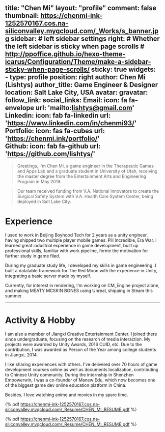 title: "Chen Mi"
layout: "profile"
comment: false
thumbnail: https://chenmi-ink-1252570167.cos.na-siliconvalley.myqcloud.com/_Works/s_banner.jpg
sidebar:
    # left sidebar settings
    right:
        # Whether the left sidebar is sticky when page scrolls
        # http://ppoffice.github.io/hexo-theme-icarus/Configuration/Theme/make-a-sidebar-sticky-when-page-scrolls/
        sticky: true
widgets:
    -
        type: profile
        position: right
        author: Chen Mi (Lishtys) 
        author_title: Game Engineer & Designer
        location: Salt Lake City, USA
        avatar: 
        gravatar: 
        follow_link: 
        social_links:
            Email:
                icon: fa fa-envelope
                url: 'mailto:lishtys@gmail.com'
            Linkedin:
                icon: fab fa-linkedin
                url: 'https://www.linkedin.com/in/chenmi93/'
            Portfolio:
                icon: fas fa-cubes
                url: 'https://chenmi.ink/portfolio/'                
            Github:
                icon: fab fa-github
                url: 'https://github.com/lishtys/'
---

> Greetings, I'm Chen Mi, a game engineer in the Therapeutic Games and Apps Lab and a graduate student in University of Utah, receiving the master degree from the Entertainment Arts and Engineering Program in May 2019. 

> Our team received funding from V.A. National Innovators to create the Surgical Safety System with V.A. Health Care System Center, being deployed in Salt Lake City.

# Experience

I used to work in Beijing Boyhood Tech for 2 years as a unity engineer, having shipped two multiple player mobile games: Pili Incredible, Era War. I learned great industrial experience in game development, built up professional skills, familiar with work pipeline, forme the motivation for further study in game filed.


During my graduate study life, I developed my skills in game engineering. I built a datatable framework for The Red Moon with the experience in Unity, integrating a basic server made by myself.

Currently, for interest in rendering, I'm working on CM_Engine project alone, and making MEATY MCSKIN BONES using Unreal, shipping in Steam this summer.

---

# Activity & Hobby

I am also a member of Jiangxi Creative Entertainment Center. I joined there since undergraduate, focusing on the research of media interaction. My projects were awarded by Unity Awards, 2016 CUID, etc. Due to the contribution, I was awarded as Person of the Year among college students in Jiangxi, 2014.


I like sharing experiences with others. I've delivered over  70 hours of game development courses online as well as documents localization, contributing to Chinese Unity community. During the internship in Shenzhen Empowerwin, I was a co-founder of Manew Edu, which now becomes one of the biggest game dev online education platform in China.


Besides, I love watching anime and movies in my spare time.

{% pdf https://chenmi-ink-1252570167.cos.na-siliconvalley.myqcloud.com/_Resume/CHEN_MI_RESUME.pdf %}

{% pdf https://chenmi-ink-1252570167.cos.na-siliconvalley.myqcloud.com/_Resume/CHEN_MI_RESUME.pdf %}